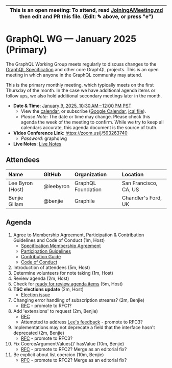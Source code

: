 <!--

# How to join (copied directly from /JoiningAMeeting.md)

Hello! You're welcome to join our working group meeting and add to the agenda by
following these three steps:

1.  Add your name to the list of attendees (in alphabetical order).

    - To respect meeting size, attendees should be relevant to the agenda. That
      means we expect most who join the meeting to participate in discussion. If
      you'd rather just watch, check out our [YouTube][].

    - Please include the organization (or project) you represent, and the
      location (including [country code][]) you expect to be located in during
      the meeting.

    - If you're willing to help take notes, add "✏️" after your name (eg. Ada
      Lovelace ✏). This is hugely helpful!

2.  If relevant, add your topic to the agenda (sorted by expected time).

    - Every agenda item has four parts: 1) the topic, 2) an expected time
      constraint, 3) who's leading the discussion, and 4) a list of any relevant
      links (RFC docs, issues, PRs, presentations, etc). Follow the format of
      existing agenda items.

    - Know what you want to get out of the agenda topic - what feedback do you
      need? What questions do you need answered? Are you looking for consensus
      or just directional feedback?

    - If your topic is a new proposal it's likely an ["RFC 0"][rfc stages]. The
      barrier of entry for documenting new proposals is intentionally low,
      writing a few sentences about the problem you're trying to solve and the
      rough shape of your proposed solution is normally sufficient.

      You can create a link for this:

      - As an issue against the graphql-wg repo.
      - As a GitHub discussion in the graphql-wg repo.
      - As an RFC document into the rfcs/ folder of the graphql-wg repo.

3.  Review our guidelines and agree to our Spec Membership & CLA.

    - Review and understand our Spec Membership Agreement, Participation &
      Contribution Guidelines, and Code of Conduct. You'll find links to these
      in the first agenda item of every meeting.

    - If this is your first time, our bot will comment on your Pull Request with
      a link to our Spec Membership & CLA. Please follow along and agree before
      your PR is merged.

      Your organization may sign this for all of its members. To set this up,
      please ask operations@graphql.org.

PLEASE TAKE NOTE:

- By joining this meeting you must agree to the Specification Membership
  Agreement and Code of Conduct.

- Meetings are recorded and made available on [YouTube][], by joining you
  consent to being recorded.

[youtube]: https://www.youtube.com/channel/UCERcwLeheOXp_u61jEXxHMA
[country code]:
  https://en.wikipedia.org/wiki/List_of_ISO_3166_country_codes#Current_ISO_3166_country_codes
[rfc stages]:
  https://github.com/graphql/graphql-spec/blob/main/CONTRIBUTING.md#rfc-contribution-stages


-->

| This is an open meeting: To attend, read [JoiningAMeeting.md][] then edit and PR this file. (Edit: ✎ above, or press "e") |
| ---------------------------------------------------------------------------------------- |

# GraphQL WG — January 2025 (Primary)

The GraphQL Working Group meets regularly to discuss changes to the
[GraphQL Specification][] and other core GraphQL projects. This is an open
meeting in which anyone in the GraphQL community may attend.

This is the primary monthly meeting, which typically meets on the first Thursday
of the month. In the case we have additional agenda items or follow ups, we also
hold additional secondary meetings later in the month.

- **Date & Time**: [January 9, 2025, 10:30 AM – 12:00 PM PST](https://www.timeanddate.com/worldclock/converter.html?iso=20250109T183000&p1=224&p2=179&p3=136&p4=268&p5=367&p6=438&p7=248&p8=240)
  - View the [calendar][], or subscribe ([Google Calendar][], [ical file][]).
  - _Please Note:_ The date or time may change. Please check this agenda the
    week of the meeting to confirm. While we try to keep all calendars accurate,
    this agenda document is the source of truth.
- **Video Conference Link**: https://zoom.us/j/593263740
  - _Password:_ graphqlwg
- **Live Notes**: [Live Notes][]

[calendar]: https://calendar.google.com/calendar/embed?src=linuxfoundation.org_ik79t9uuj2p32i3r203dgv5mo8%40group.calendar.google.com
[google calendar]: https://calendar.google.com/calendar?cid=bGludXhmb3VuZGF0aW9uLm9yZ19pazc5dDl1dWoycDMyaTNyMjAzZGd2NW1vOEBncm91cC5jYWxlbmRhci5nb29nbGUuY29t
[ical file]: https://calendar.google.com/calendar/ical/linuxfoundation.org_ik79t9uuj2p32i3r203dgv5mo8%40group.calendar.google.com/public/basic.ics
[graphql specification]: https://github.com/graphql/graphql-spec
[JoiningAMeeting.md]: https://github.com/graphql/graphql-wg/blob/main/JoiningAMeeting.md
[live notes]: https://docs.google.com/document/d/1q-sT4k8-c0tcDYJ8CxPZkJ8UY4Nhk3HbKsRxosu_7YE/edit?usp=sharing

## Attendees

<!-- prettier-ignore -->
| Name             | GitHub        | Organization       | Location              |
| :--------------- | :------------ | :----------------- | :-------------------- |
| Lee Byron (Host) | @leebyron     | GraphQL Foundation | San Francisco, CA, US |
| Benjie Gillam    | @benjie       | Graphile           | Chandler's Ford, UK   |


## Agenda

1. Agree to Membership Agreement, Participation & Contribution Guidelines and Code of Conduct (1m, Host)
   - [Specification Membership Agreement](https://github.com/graphql/foundation)
   - [Participation Guidelines](https://github.com/graphql/graphql-wg#participation-guidelines)
   - [Contribution Guide](https://github.com/graphql/graphql-spec/blob/main/CONTRIBUTING.md)
   - [Code of Conduct](https://github.com/graphql/foundation/blob/master/CODE-OF-CONDUCT.md)
1. Introduction of attendees (5m, Host)
1. Determine volunteers for note taking (1m, Host)
1. Review agenda (2m, Host)
1. Check for [ready for review agenda items](https://github.com/graphql/graphql-wg/issues?q=is%3Aissue+is%3Aopen+label%3A%22Ready+for+review+%F0%9F%99%8C%22+sort%3Aupdated-desc) (5m, Host)
1. **TSC elections update** (2m, Host)
   - [Election issue](https://github.com/graphql/graphql-wg/issues/1612)
1. Changing error handling of subscription streams? (2m, Benjie)
   - [RFC](https://github.com/graphql/graphql-spec/pull/1127) - promote to RFC1?
1. Add 'extensions' to request (2m, Benjie)
   - [RFC](https://github.com/graphql/graphql-spec/pull/976)
   - Attempted to address [Lee's feedback](https://youtu.be/6bW3Xcks5I4?t=739) - promote to RFC3?
1. Implementations may not deprecate a field that the interface hasn't deprecated (2m, Benjie)
   - [RFC](https://github.com/graphql/graphql-spec/pull/1053) - promote to RFC3?
1. Fix CoerceArgumentValues()' hasValue (10m, Benjie)
   - [RFC](https://github.com/graphql/graphql-spec/pull/1056) - promote to RFC2? Merge as an editorial fix?
1. Be explicit about list coercion (10m, Benjie)
   - [RFC](https://github.com/graphql/graphql-spec/pull/1058) - promote to RFC2? Merge as an editorial fix?
